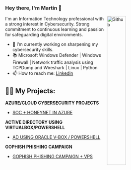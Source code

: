 ### Hey there, I'm Martin  👋

<img width="35%" align="right" alt="Github" src="https://user-images.githubusercontent.com/48678280/88862734-4903af80-d201-11ea-968b-9c939d88a37c.gif" />

I'm an Information Technology professional with a strong interest in Cybersecurity. Strong commitment to continuous learning and passion for safeguarding digital environments. 

- 🔭 I’m currently working on sharpening my cybersecurity skills. 
- 📚 Microsoft Windows Defender | Windows Firewall | Network traffic analysis using TCPDump and Wireshark | Linux | Python  
- 📫 How to reach me: [Linkedin](https://www.linkedin.com/in/martin-b-1362a5223/) 


<h2>👨‍💻 My Projects:</h2>

<b>AZURE/CLOUD CYBERSECURITY PROJECTS</b>
- [SOC + HONEYNET IN AZURE](https://github.com/mar7inb/honeynetsoc)

<b>ACTIVE DIRECTORY USING VIRTUALBOX/POWERSHELL</b>
- [AD USING ORACLE V-BOX / POWERSHELL](https://github.com/mar7inb/activedirectory)

<b>GOPHISH PHISHING CAMPAIGN</b>
- [GOPHISH PHISHING CAMPAIGN + VPS](https://github.com/mar7inb/phishingcampaign)

